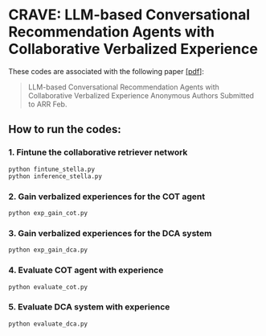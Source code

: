 # CRAVE: LLM-based Conversational Recommendation Agents with Collaborative Verbalized Experience

These codes are associated with the following paper [[pdf]]():

>LLM-based Conversational Recommendation Agents with Collaborative Verbalized Experience
>Anonymous Authors
>Submitted to ARR Feb.

## How to run the codes:

### 1. Fintune the collaborative retriever network    
```python fintune_stella.py```   
```python inference_stella.py```


### 2. Gain verbalized experiences for the COT agent    
```python exp_gain_cot.py```


### 3. Gain verbalized experiences for the DCA system    
```python exp_gain_dca.py```


### 4. Evaluate COT agent with experience    
```python evaluate_cot.py```


### 5. Evaluate DCA system with experience   
```python evaluate_dca.py```